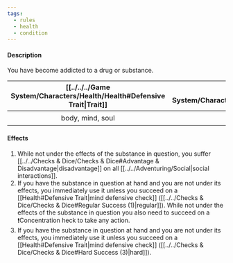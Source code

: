 ```yaml
---
tags:
  - rules
  - health
  - condition
---
```

#### Description
You have become addicted to a drug or substance.

| [[../../../Game System/Characters/Health/Health#Defensive Trait\|Trait]] | [[../../../Game System/Characters/Health/Health#Difficulty\|Difficulty]] | [[../../../Game System/Characters/Health/Health#Vector\|Vector]] | [[../../../Game System/Characters/Health/Health#Healing\|Healing]] | [[../../../Game System/Characters/Health/Health#Repeat\|Repeat (Incubation)]] | [[../../../Game System/Characters/Health/Health#TL, ML\|TL]] | [[../../../Game System/Characters/Health/Health#TL, ML\|ML]] |
| :----------------------------------------------------------------------: | :----------------------------------------------------------------------: | :--------------------------------------------------------------: | :----------------------------------------------------------------: | :---------------------------------------------------------------------------: | :----------------------------------------------------------: | :----------------------------------------------------------: |
|                             body, mind, soul                             |                                  1/2/3                                   |                                -                                 |                             ❗recovery                              |                                       -                                       |                              -                               |                              -                               |
#### Effects
1. While not under the effects of the substance in question, you suffer [[../../Checks & Dice/Checks & Dice#Advantage & Disadvantage|disadvantage]] on all [[../../Adventuring/Social|social interactions]].
2. If you have the substance in question at hand and you are not under its effects, you immediately use it unless you succeed on a [[Health#Defensive Trait|mind defensive check]] ([[../../Checks & Dice/Checks & Dice#Regular Success (1)|regular]]). While not under the effects of the substance in question you also need to succeed on a ❗Concentration heck to take any action.
3. If you have the substance in question at hand and you are not under its effects, you immediately use it unless you succeed on a [[Health#Defensive Trait|mind defensive check]] ([[../../Checks & Dice/Checks & Dice#Hard Success (3)|hard]]).
